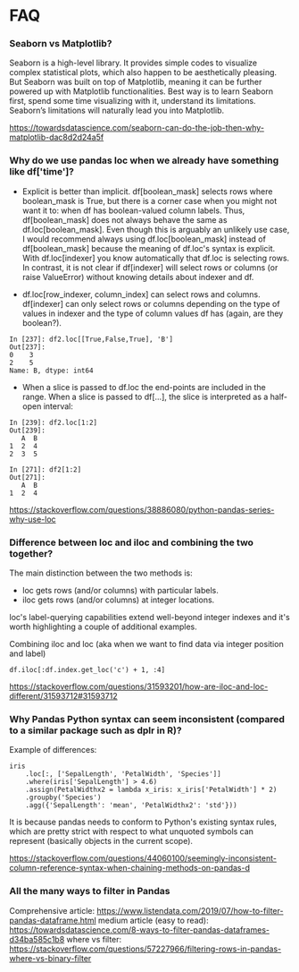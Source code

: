 # FAQ

### Seaborn vs Matplotlib?
Seaborn is a high-level library. It provides simple codes to visualize complex statistical plots, which also happen to be aesthetically pleasing. But Seaborn was built on top of Matplotlib, meaning it can be further powered up with Matplotlib functionalities. Best way is to learn Seaborn first, spend some time visualizing with it, understand its limitations. Seaborn’s limitations will naturally lead you into Matplotlib.

https://towardsdatascience.com/seaborn-can-do-the-job-then-why-matplotlib-dac8d2d24a5f

### Why do we use pandas loc when we already have something like df['time']?

- Explicit is better than implicit.
df[boolean_mask] selects rows where boolean_mask is True, but there is a corner case when you might not want it to: when df has boolean-valued column labels. Thus, df[boolean_mask] does not always behave the same as df.loc[boolean_mask]. Even though this is arguably an unlikely use case, I would recommend always using df.loc[boolean_mask] instead of df[boolean_mask] because the meaning of df.loc's syntax is explicit. With df.loc[indexer] you know automatically that df.loc is selecting rows. In contrast, it is not clear if df[indexer] will select rows or columns (or raise ValueError) without knowing details about indexer and df.


- df.loc[row_indexer, column_index] can select rows and columns. df[indexer] can only select rows or columns depending on the type of values in indexer and the type of column values df has (again, are they boolean?).
```
In [237]: df2.loc[[True,False,True], 'B']
Out[237]: 
0    3
2    5
Name: B, dtype: int64
```

- When a slice is passed to df.loc the end-points are included in the range. When a slice is passed to df[...], the slice is interpreted as a half-open interval:
```
In [239]: df2.loc[1:2]
Out[239]: 
   A  B
1  2  4
2  3  5

In [271]: df2[1:2]
Out[271]: 
   A  B
1  2  4
```

https://stackoverflow.com/questions/38886080/python-pandas-series-why-use-loc

### Difference between loc and iloc and combining the two together?
The main distinction between the two methods is:
- loc gets rows (and/or columns) with particular labels.
- iloc gets rows (and/or columns) at integer locations.

loc's label-querying capabilities extend well-beyond integer indexes and it's worth highlighting a couple of additional examples.

Combining iloc and loc (aka when we want to find data via integer position and label)
```
df.iloc[:df.index.get_loc('c') + 1, :4]
```

https://stackoverflow.com/questions/31593201/how-are-iloc-and-loc-different/31593712#31593712


### Why Pandas Python syntax can seem inconsistent (compared to a similar package such as dplr in R)?
Example of differences:
```
iris
    .loc[:, ['SepalLength', 'PetalWidth', 'Species']]
    .where(iris['SepalLength'] > 4.6)
    .assign(PetalWidthx2 = lambda x_iris: x_iris['PetalWidth'] * 2)
    .groupby('Species')
    .agg({'SepalLength': 'mean', 'PetalWidthx2': 'std'}))
```

It is because pandas needs to conform to Python's existing syntax rules, which are pretty strict with respect to what unquoted symbols can represent (basically objects in the current scope). 

https://stackoverflow.com/questions/44060100/seemingly-inconsistent-column-reference-syntax-when-chaining-methods-on-pandas-d


### All the many ways to filter in Pandas
Comprehensive article: https://www.listendata.com/2019/07/how-to-filter-pandas-dataframe.html
medium article (easy to read): https://towardsdatascience.com/8-ways-to-filter-pandas-dataframes-d34ba585c1b8
where vs filter: https://stackoverflow.com/questions/57227966/filtering-rows-in-pandas-where-vs-binary-filter
